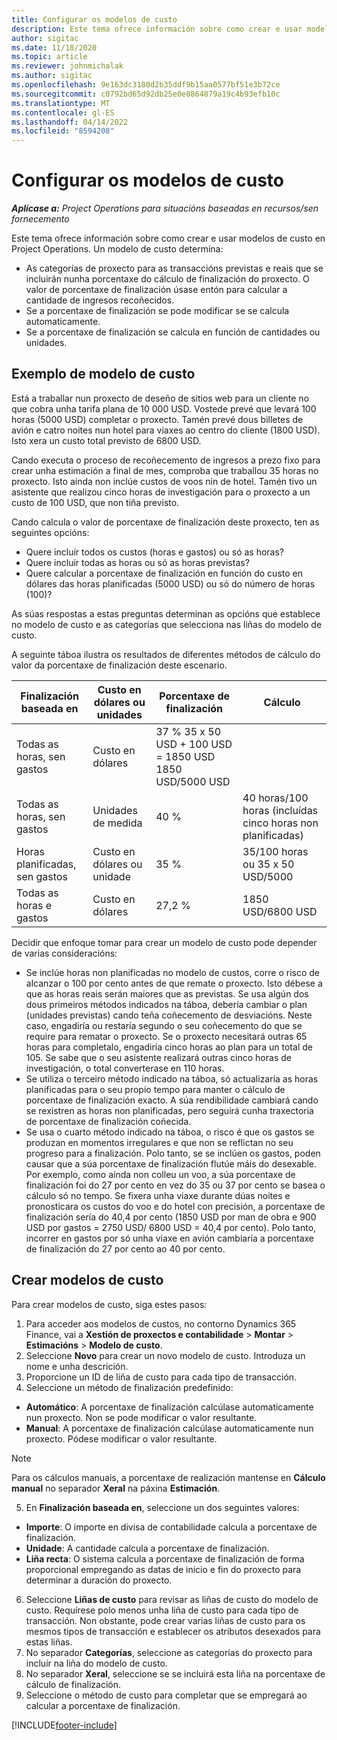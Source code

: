 ```yaml
---
title: Configurar os modelos de custo
description: Este tema ofrece información sobre como crear e usar modelos de custo en Project Operations.
author: sigitac
ms.date: 11/18/2020
ms.topic: article
ms.reviewer: johnmichalak
ms.author: sigitac
ms.openlocfilehash: 9e163dc3180d2b35ddf9b15aa0577bf51e3b72ce
ms.sourcegitcommit: c0792bd65d92db25e0e8864879a19c4b93efb10c
ms.translationtype: MT
ms.contentlocale: gl-ES
ms.lasthandoff: 04/14/2022
ms.locfileid: "8594208"
---
```

# <a name="set-up-cost-templates"></a>Configurar os modelos de custo

_**Aplícase a:** Project Operations para situacións baseadas en recursos/sen fornecemento_


Este tema ofrece información sobre como crear e usar modelos de custo en Project Operations. Un modelo de custo determina:

- As categorías de proxecto para as transaccións previstas e reais que se incluirán nunha porcentaxe do cálculo de finalización do proxecto. O valor de porcentaxe de finalización úsase entón para calcular a cantidade de ingresos recoñecidos.
- Se a porcentaxe de finalización se pode modificar se se calcula automaticamente.
- Se a porcentaxe de finalización se calcula en función de cantidades ou unidades.

## <a name="cost-template-example"></a>Exemplo de modelo de custo

Está a traballar nun proxecto de deseño de sitios web para un cliente no que cobra unha tarifa plana de 10 000 USD. Vostede prevé que levará 100 horas (5000 USD) completar o proxecto. Tamén prevé dous billetes de avión e catro noites nun hotel para viaxes ao centro do cliente (1800 USD). Isto xera un custo total previsto de 6800 USD.

Cando executa o proceso de recoñecemento de ingresos a prezo fixo para crear unha estimación a final de mes, comproba que traballou 35 horas no proxecto. Isto aínda non inclúe custos de voos nin de hotel. Tamén tivo un asistente que realizou cinco horas de investigación para o proxecto a un custo de 100 USD, que non tiña previsto.

Cando calcula o valor de porcentaxe de finalización deste proxecto, ten as seguintes opcións:

- Quere incluír todos os custos (horas e gastos) ou só as horas?
- Quere incluír todas as horas ou só as horas previstas?
- Quere calcular a porcentaxe de finalización en función do custo en dólares das horas planificadas (5000 USD) ou só do número de horas (100)?

As súas respostas a estas preguntas determinan as opcións que establece no modelo de custo e as categorías que selecciona nas liñas do modelo de custo.

A seguinte táboa ilustra os resultados de diferentes métodos de cálculo do valor da porcentaxe de finalización deste escenario.

| Finalización baseada en | Custo en dólares ou unidades | Porcentaxe de finalización | Cálculo |
| --- | --- | --- | --- |
| Todas as horas, sen gastos | Custo en dólares | 37 % 35 x 50 USD + 100 USD = 1850 USD 1850 USD/5000 USD |
| Todas as horas, sen gastos | Unidades de medida | 40 % | 40 horas/100 horas (incluídas cinco horas non planificadas) |
| Horas planificadas, sen gastos | Custo en dólares ou unidade | 35 % | 35/100 horas ou 35 x 50 USD/5000 |
| Todas as horas e gastos | Custo en dólares | 27,2 % | 1850 USD/6800 USD |

Decidir que enfoque tomar para crear un modelo de custo pode depender de varias consideracións:

- Se inclúe horas non planificadas no modelo de custos, corre o risco de alcanzar o 100 por cento antes de que remate o proxecto. Isto débese a que as horas reais serán maiores que as previstas. Se usa algún dos dous primeiros métodos indicados na táboa, debería cambiar o plan (unidades previstas) cando teña coñecemento de desviacións. Neste caso, engadiría ou restaría segundo o seu coñecemento do que se require para rematar o proxecto. Se o proxecto necesitará outras 65 horas para completalo, engadiría cinco horas ao plan para un total de 105. Se sabe que o seu asistente realizará outras cinco horas de investigación, o total converterase en 110 horas.
- Se utiliza o terceiro método indicado na táboa, só actualizaría as horas planificadas para o seu propio tempo para manter o cálculo de porcentaxe de finalización exacto. A súa rendibilidade cambiará cando se rexistren as horas non planificadas, pero seguirá cunha traxectoria de porcentaxe de finalización coñecida.
- Se usa o cuarto método indicado na táboa, o risco é que os gastos se produzan en momentos irregulares e que non se reflictan no seu progreso para a finalización. Polo tanto, se se inclúen os gastos, poden causar que a súa porcentaxe de finalización flutúe máis do desexable. Por exemplo, como aínda non colleu un voo, a súa porcentaxe de finalización foi do 27 por cento en vez do 35 ou 37 por cento se basea o cálculo só no tempo. Se fixera unha viaxe durante dúas noites e pronosticara os custos do voo e do hotel con precisión, a porcentaxe de finalización sería do 40,4 por cento (1850 USD por man de obra e 900 USD por gastos = 2750 USD/ 6800 USD = 40,4 por cento). Polo tanto, incorrer en gastos por só unha viaxe en avión cambiaría a porcentaxe de finalización do 27 por cento ao 40 por cento.

## <a name="create-cost-templates"></a>Crear modelos de custo
Para crear modelos de custo, siga estes pasos:

1. Para acceder aos modelos de custos, no contorno Dynamics 365 Finance, vai a **Xestión de proxectos e contabilidade** > **Montar** > **Estimacións** > **Modelo de custo**.
2. Seleccione **Novo** para crear un novo modelo de custo. Introduza un nome e unha descrición.
3. Proporcione un ID de liña de custo para cada tipo de transacción.
4. Seleccione un método de finalización predefinido:

  - **Automático**: A porcentaxe de finalización calcúlase automaticamente nun proxecto. Non se pode modificar o valor resultante.
  - **Manual**: A porcentaxe de finalización calcúlase automaticamente nun proxecto. Pódese modificar o valor resultante.

  > [!NOTE]
  > Para os cálculos manuais, a porcentaxe de realización mantense en **Cálculo manual** no separador **Xeral** na páxina **Estimación**.

5. En **Finalización baseada en**, seleccione un dos seguintes valores:

  - **Importe**: O importe en divisa de contabilidade calcula a porcentaxe de finalización.
  - **Unidade**: A cantidade calcula a porcentaxe de finalización.
  - **Liña recta**: O sistema calcula a porcentaxe de finalización de forma proporcional empregando as datas de inicio e fin do proxecto para determinar a duración do proxecto.

6. Seleccione **Liñas de custo** para revisar as liñas de custo do modelo de custo. Requírese polo menos unha liña de custo para cada tipo de transacción. Non obstante, pode crear varias liñas de custo para os mesmos tipos de transacción e establecer os atributos desexados para estas liñas.
7. No separador **Categorías**, seleccione as categorías do proxecto para incluír na liña do modelo de custo.
8. No separador **Xeral**, seleccione se se incluirá esta liña na porcentaxe de cálculo de finalización.
9. Seleccione o método de custo para completar que se empregará ao calcular a porcentaxe de finalización.


[!INCLUDE[footer-include](../includes/footer-banner.md)]